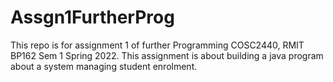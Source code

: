 # Assgn1FurtherProg
This repo is for assignment 1 of further Programming COSC2440, RMIT BP162 Sem 1 Spring 2022. This assignment is about building a java program about a system managing student enrolment. 
